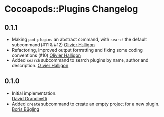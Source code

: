 # Cocoapods::Plugins Changelog

## 0.1.1

* Making `pod plugins` an abstract command, with `search` the default subcommand (#11 & #12)
  [Olivier Halligon](https://github.com/AliSoftware)
* Refactoring, improved output formatting and fixing some coding conventions (#10)
  [Olivier Halligon](https://github.com/AliSoftware)
* Added `search` subcommand to search plugins by name, author and description.
  [Olivier Halligon](https://github.com/AliSoftware)

## 0.1.0

* Initial implementation.  
  [David Grandinetti](https://github.com/dbgrandi)
* Added `create` subcommand to create an empty project for a new plugin.
  [Boris Bügling](https://github.com/neonichu)
